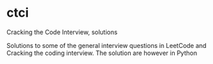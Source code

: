 # ctci
Cracking the Code Interview, solutions

Solutions to some of the general interview questions in LeetCode and Cracking the coding interview. The solution are however in Python
